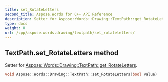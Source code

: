 ```yaml
---
title: set_RotateLetters
second_title: Aspose.Words for C++ API Reference
description: Setter for Aspose::Words::Drawing::TextPath::get_RotateLetters. 
type: docs
weight: 0
url: /cpp/aspose.words.drawing/textpath/set_rotateletters/
---
```

## TextPath.set_RotateLetters method


Setter for [Aspose::Words::Drawing::TextPath::get_RotateLetters](./get_rotateletters/).

```cpp
void Aspose::Words::Drawing::TextPath::set_RotateLetters(bool value)
```


